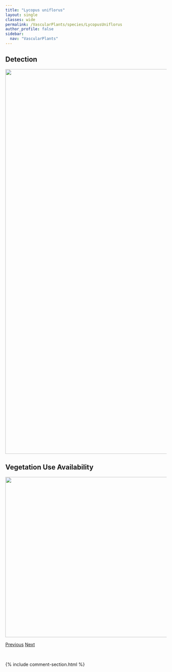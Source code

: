 ```yaml
---
title: "Lycopus uniflorus"
layout: single
classes: wide
permalink: /VascularPlants/species/LycopusUniflorus
author_profile: false
sidebar:
  nav: "VascularPlants"
---
```


<h2>Detection</h2>

<a href="https://drive.google.com/uc?export=view&id=1emXtSBgL3WrPAhZ21C6ndiBAoZ0RL2SG">
<img src="https://drive.google.com/uc?export=view&id=1emXtSBgL3WrPAhZ21C6ndiBAoZ0RL2SG" height = "1200" width = "800">
</a>


<h2>Vegetation Use Availability</h2>

<a href="https://drive.google.com/uc?export=view&id=14evc_gc1St87sRgBZj33UaJ_MKIyDVLF">
<img src="https://drive.google.com/uc?export=view&id=14evc_gc1St87sRgBZj33UaJ_MKIyDVLF" height = "500" width = "1000">
</a>


<a href="/DevelopmentWebsite/VascularPlants/species/LycopusAsper" class="pagination--pager" title="Lycopus asper">Previous</a> <a href="/DevelopmentWebsite/VascularPlants/species/LygodesmiaJuncea" class="pagination--pager" title="Skeletonweed">Next</a>

<p>&nbsp;</p>

{% include comment-section.html %}
